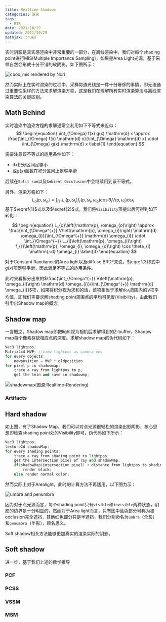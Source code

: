 ```yaml
---
title: Realtime Shadows
categories: 渲染
tags:
  - RTR
date: 2021/10/29
updated: 2021/10/29
mathjax: trues
---
```


实时阴影是真实感渲染中非常重要的一部分，在离线渲染中，我们对每个shading point进行MIS(Multiple Importance Sampling)，如果是Area Light光源，基于采样自然会形成十分不错的软阴影，如下图所示：

![cbox_mis rendered by Nori](https://lk-image-bed.oss-cn-beijing.aliyuncs.com/images/cbox_mis.png)



然而实际上在实时渲染的过程中，采样每道光线是一件十分奢侈的事情，即无法通过重要性采样的方法来求解渲染方程，这是我们在理解所有实时渲染算法与离线渲染算法的关键区别。

<!--more-->

## Math Behind

实时渲染中渲染方程的求解通常会利用如下不等式来近似：
$$
\begin{equation}
\int_{\Omega} f(x) g(x) \mathrm{d} x \approx \frac{\int_{\Omega} f(x) \mathrm{d} x}{\int_{\Omega} \mathrm{d} x} \cdot \int_{\Omega} g(x) \mathrm{d} x
\label{1}
\end{equation}
$$

需要注意该不等式的适用条件如下：

- $\mathrm{d}x$积分区间足够小
- 或$g(x)$函数在积分区间上足够平滑

后续在`Split sum`以及`Ambient Occulusion`中会继续用到该不等式。

另外，渲染方程如下：
$$
\begin{equation}
L_{o}\left(\mathrm{p}, \omega_{o}\right)=\int_{\Omega^{+}} L_{i}\left(\mathrm{p}, \omega_{i}\right) f_{r}\left(\mathrm{p}, \omega_{i}, \omega_{o}\right) \cos \theta_{i} V\left(\mathrm{p}, \omega_{i}\right) \mathrm{d} \omega_{i}
\label{2}
\end{equation}
$$
基于$\eqref{1}$式以及$\eqref{2}$式，我们将`Visibility`项提出后可得到如下转化：

$$
\begin{equation}
L_{o}\left(\mathrm{p}, \omega_{o}\right) \approx \frac{\int_{\Omega^{+}} V\left(\mathrm{p}, \omega_{i}\right) \mathrm{d} \omega_{i}}{\int_{\Omega^{+}} \mathrm{d} \omega_{i}} \cdot \int_{\Omega^{+}} L_{i}\left(\mathrm{p}, \omega_{i}\right) f_{r}\left(\mathrm{p}, \omega_{i}, \omega_{o}\right) \cos \theta_{i} \mathrm{~d} \omega_{i}
\label{3}
\end{equation}
$$

对于Constant Randiance的Area light以及diffuse BRDF来说，$\eqref{3}$式中$g(x)$项足够平滑，因此满足不等式的适用条件。

此时来看拆分出来的$\frac{\int_{\Omega^{+}} V\left(\mathrm{p}, \omega_{i}\right) \mathrm{d} \omega_{i}}{\int_{\Omega^{+}} \mathrm{d} \omega_{i}}$项，如果将积分视为求和的话，该项相当于求解$\mathrm{d}\omega_i$范围内的$V$项平均值，即我们需要求解shading point周围点的平均可见度(Visibility)，由此我们引申出Shadow map的概念。



## Shadow map

一言概之，Shadow map即把light视为相机后求解得到的Z-buffer，Shadow map每个像素存放相应点的深度。求解shadow map的伪代码如下：

```c++
Vec3 lightpos; 
Matrix4x4 MVP; //view lightpos as camera pos
for every objects:
	newposition = MVP * oldposition
for pixel p in shadowmap:
	trace a ray from lightpos to p;
	get the tmin and save in shadowmp;
```

![shadowmap(图源:Realtime-Rendering)](https://lk-image-bed.oss-cn-beijing.aliyuncs.com/images/shadowMap.png)

### Artifacts



## Hard shadow

如上图，有了Shadow Map，我们可以对点光源很轻松的渲染出影阴影，核心思想即检查shading point处的Visibility即可，伪代码如下所示：

```c++
Vec3 lightpos;
texture2d shadowMap;
for every shading points:
	trace a ray from shading point to lightpos;
	get the intersection pixel of ray and shadowMap;
	if(shadowMap(intersection pixel) < distance from lightpos to shadingpos)
        render black;
	else render normal color;
```

然而实际上对于Arealight，此时的计算方法不再适用，以下图为示：

![umbra and penumbra](https://lk-image-bed.oss-cn-beijing.aliyuncs.com/images/umbra.png)

因为对于点光源而言，每个shading point只有`visible`和`invisible`两种状态，阴影的边界是十分明显的，然而对于Area light而言，只有图中蓝色部分可称为被occlusion完全遮挡，其他红色部分只是半遮挡，我们分别命名为`umbra`（全影）和`penumbra`（半影），顾名思义。

Soft shadow相关方法能够更加真实的渲染实际的阴影。



## Soft shadow

进一步，基于我们上述的数学推导

### PCF

### PCSS

### VSSM

### MSM

